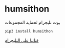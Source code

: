 # humsithon
بوت تليجرام لحماية المجموعات
```
pip3 install humsithon
```

[قناتنا على التليجرام](https://t.me/api_tele)
